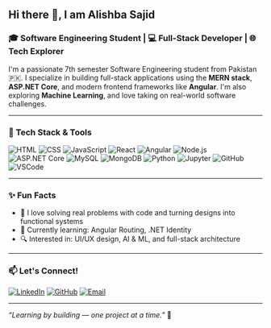 ## Hi there 👋, I am Alishba Sajid

### 🎓 Software Engineering Student | 💻 Full-Stack Developer | 🌐 Tech Explorer

I'm a passionate 7th semester Software Engineering student from Pakistan 🇵🇰. I specialize in building full-stack applications using the **MERN stack**, **ASP.NET Core**, and modern frontend frameworks like **Angular**. I'm also exploring **Machine Learning**, and love taking on real-world software challenges.

---

### 🚀 Tech Stack & Tools
![HTML](https://img.shields.io/badge/Code-HTML5-orange?style=flat&logo=html5)
![CSS](https://img.shields.io/badge/Style-CSS3-blue?style=flat&logo=css3)
![JavaScript](https://img.shields.io/badge/Code-JavaScript-yellow?style=flat&logo=javascript)
![React](https://img.shields.io/badge/Framework-React-61DAFB?style=flat&logo=react)
![Angular](https://img.shields.io/badge/Framework-Angular-red?style=flat&logo=angular)
![Node.js](https://img.shields.io/badge/Backend-Node.js-339933?style=flat&logo=node.js)
![ASP.NET Core](https://img.shields.io/badge/Backend-ASP.NET_Core-blueviolet?style=flat&logo=dotnet)
![MySQL](https://img.shields.io/badge/Database-MySQL-lightblue?style=flat&logo=mysql)
![MongoDB](https://img.shields.io/badge/Database-MongoDB-47A248?style=flat&logo=mongodb)
![Python](https://img.shields.io/badge/ML-Python-3670A0?style=flat&logo=python)
![Jupyter](https://img.shields.io/badge/Tools-Jupyter-orange?style=flat&logo=jupyter)
![GitHub](https://img.shields.io/badge/Version_Control-GitHub-black?style=flat&logo=github)
![VSCode](https://img.shields.io/badge/IDE-VS_Code-007ACC?style=flat&logo=visualstudiocode)

---




### ✨ Fun Facts
- 💼 I love solving real problems with code and turning designs into functional systems
- 🌱 Currently learning: Angular Routing, .NET Identity
- 🔍 Interested in: UI/UX design, AI & ML, and full-stack architecture

---

### 📫 Let's Connect!
[![LinkedIn](https://img.shields.io/badge/LinkedIn-blue?style=flat&logo=linkedin)](https://www.linkedin.com/in/alishbasajid/)
[![GitHub](https://img.shields.io/badge/GitHub-Profile-black?style=flat&logo=github)](https://github.com/Alishba-Sajid)
[![Email](https://img.shields.io/badge/Email-Mail-blue?style=flat&logo=gmail)](mailto:alishbasajid121@gmail.com)

---

_“Learning by building — one project at a time.”_ 🚀

